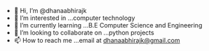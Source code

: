 - 👋 Hi, I’m @dhanaabhirajk
- 👀 I’m interested in ...computer technology
- 🌱 I’m currently learning ...B.E Computer Science and Engineering
- 💞️ I’m looking to collaborate on ...python projects
- 📫 How to reach me ...email at dhanaabhirajk@gmail.com

<!---
dhanaabhirajk/dhanaabhirajk is a ✨ special ✨ repository because its `README.md` (this file) appears on your GitHub profile.
You can click the Preview link to take a look at your changes.
--->
